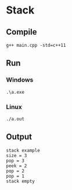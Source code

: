 # Stack

## Compile 

```
g++ main.cpp -std=c++11
```

## Run

### Windows

```
.\a.exe
```

### Linux

```
./a.out
```

## Output

```
stack example
size = 3
pop = 3
peek = 2
pop = 2
pop = 1
stack empty
```